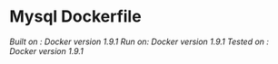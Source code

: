 # Mysql Dockerfile 

*Built on : Docker version 1.9.1 Run on: Docker version 1.9.1 Tested on : Docker version 1.9.1*
